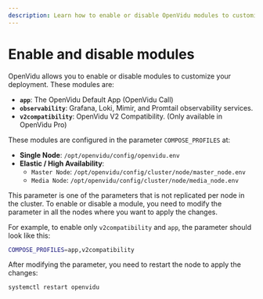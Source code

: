 ```yaml
---
description: Learn how to enable or disable OpenVidu modules to customize your deployment configuration.
---
```


# Enable and disable modules

OpenVidu allows you to enable or disable modules to customize your deployment. These modules are:

- **`app`**: The OpenVidu Default App (OpenVidu Call)
- **`observability`**: Grafana, Loki, Mimir, and Promtail observability services.
- **`v2compatibility`**: OpenVidu V2 Compatibility. (Only available in OpenVidu Pro)

These modules are configured in the parameter `COMPOSE_PROFILES` at:

- **Single Node**: `/opt/openvidu/config/openvidu.env`
- **Elastic / High Availability**:
    - `Master Node`: `/opt/openvidu/config/cluster/node/master_node.env`
    - `Media Node`: `/opt/openvidu/config/cluster/node/media_node.env`

This parameter is one of the parameters that is not replicated per node in the cluster. To enable or disable a module, you need to modify the parameter in all the nodes where you want to apply the changes.

For example, to enable only `v2compatibility` and `app`, the parameter should look like this:

```bash
COMPOSE_PROFILES=app,v2compatibility
```

After modifying the parameter, you need to restart the node to apply the changes:

```bash
systemctl restart openvidu
```
